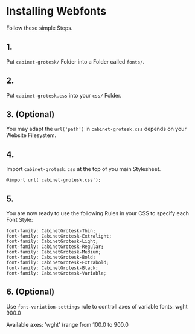 # Installing Webfonts

Follow these simple Steps.

## 1.

Put `cabinet-grotesk/` Folder into a Folder called `fonts/`.

## 2.

Put `cabinet-grotesk.css` into your `css/` Folder.

## 3. (Optional)

You may adapt the `url('path')` in `cabinet-grotesk.css` depends on your Website Filesystem.

## 4.

Import `cabinet-grotesk.css` at the top of you main Stylesheet.

```
@import url('cabinet-grotesk.css');
```

## 5.

You are now ready to use the following Rules in your CSS to specify each Font Style:

```
font-family: CabinetGrotesk-Thin;
font-family: CabinetGrotesk-Extralight;
font-family: CabinetGrotesk-Light;
font-family: CabinetGrotesk-Regular;
font-family: CabinetGrotesk-Medium;
font-family: CabinetGrotesk-Bold;
font-family: CabinetGrotesk-Extrabold;
font-family: CabinetGrotesk-Black;
font-family: CabinetGrotesk-Variable;

```

## 6. (Optional)

Use `font-variation-settings` rule to controll axes of variable fonts:
wght 900.0

Available axes:
'wght' (range from 100.0 to 900.0
